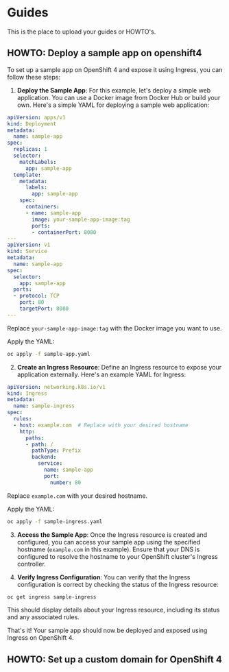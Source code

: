 # Guides
This is the place to upload your guides or HOWTO's.

## HOWTO: Deploy a sample app on openshift4
To set up a sample app on OpenShift 4 and expose it using Ingress, you can follow these steps:

1. **Deploy the Sample App**:
   For this example, let's deploy a simple web application. You can use a Docker image from Docker Hub or build your own. Here's a simple YAML for deploying a sample web application:

```yaml
apiVersion: apps/v1
kind: Deployment
metadata:
  name: sample-app
spec:
  replicas: 1
  selector:
    matchLabels:
      app: sample-app
  template:
    metadata:
      labels:
        app: sample-app
    spec:
      containers:
      - name: sample-app
        image: your-sample-app-image:tag
        ports:
        - containerPort: 8080
---
apiVersion: v1
kind: Service
metadata:
  name: sample-app
spec:
  selector:
    app: sample-app
  ports:
  - protocol: TCP
    port: 80
    targetPort: 8080
---
```

Replace `your-sample-app-image:tag` with the Docker image you want to use.

Apply the YAML:

```bash
oc apply -f sample-app.yaml
```

2. **Create an Ingress Resource**:
   Define an Ingress resource to expose your application externally. Here's an example YAML for Ingress:

```yaml
apiVersion: networking.k8s.io/v1
kind: Ingress
metadata:
  name: sample-ingress
spec:
  rules:
  - host: example.com  # Replace with your desired hostname
    http:
      paths:
      - path: /
        pathType: Prefix
        backend:
          service:
            name: sample-app
            port:
              number: 80
```

Replace `example.com` with your desired hostname.

Apply the YAML:

```bash
oc apply -f sample-ingress.yaml
```

3. **Access the Sample App**:
   Once the Ingress resource is created and configured, you can access your sample app using the specified hostname (`example.com` in this example). Ensure that your DNS is configured to resolve the hostname to your OpenShift cluster's Ingress controller.

4. **Verify Ingress Configuration**:
   You can verify that the Ingress configuration is correct by checking the status of the Ingress resource:

```bash
oc get ingress sample-ingress
```

This should display details about your Ingress resource, including its status and any associated rules.

That's it! Your sample app should now be deployed and exposed using Ingress on OpenShift 4.

## HOWTO: Set up a custom domain for OpenShift 4
